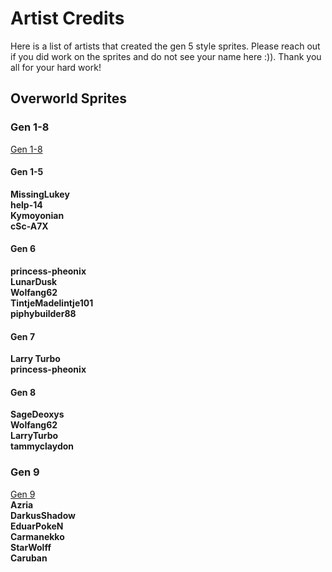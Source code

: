 # Artist Credits
Here is a list of artists that created the gen 5 style sprites. Please reach out if you did work on the sprites and do not see your name here :)). Thank you all for your hard work!  

## Overworld Sprites
### Gen 1-8
[Gen 1-8](https://reliccastle.com/resources/952/)  
#### Gen 1-5
**MissingLukey**  
**help-14**  
**Kymoyonian**  
**cSc-A7X**  

#### Gen 6
**princess-pheonix**  
**LunarDusk**  
**Wolfang62**  
**TintjeMadelintje101**  
**piphybuilder88**  

#### Gen 7
**Larry Turbo**  
**princess-pheonix**  

#### Gen 8
**SageDeoxys**  
**Wolfang62**  
**LarryTurbo**  
**tammyclaydon**  

### Gen 9
[Gen 9](https://reliccastle.com/resources/1101/)   
**Azria**  
**DarkusShadow**  
**EduarPokeN**  
**Carmanekko**  
**StarWolff**  
**Caruban**  

